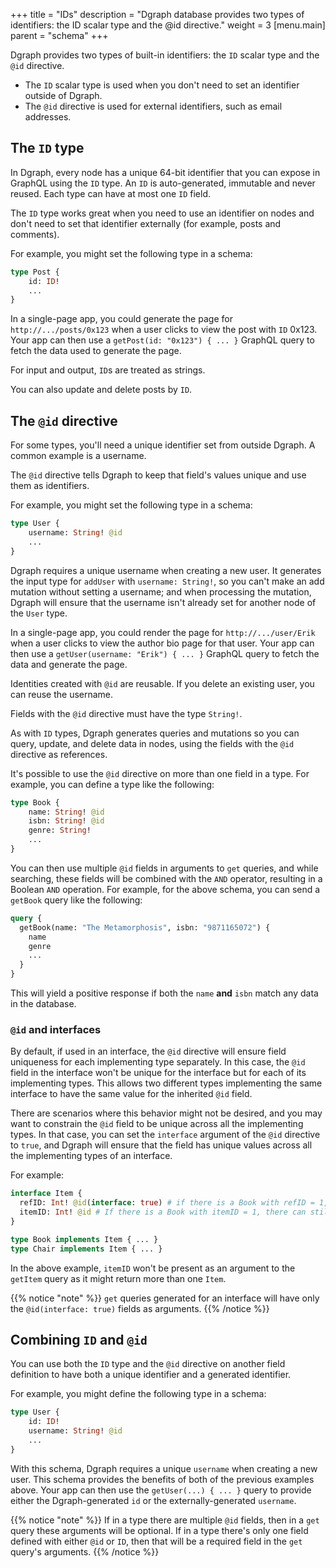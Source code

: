 +++
title = "IDs"
description = "Dgraph database provides two types of identifiers: the ID scalar type and the @id directive."
weight = 3
[menu.main]
    parent = "schema"
+++

Dgraph provides two types of built-in identifiers: the `ID` scalar type and the `@id` directive.

* The `ID` scalar type is used when you don't need to set an identifier outside of Dgraph.
* The `@id` directive is used for external identifiers, such as email addresses.

## The `ID` type

In Dgraph, every node has a unique 64-bit identifier that you can expose in GraphQL using the `ID` type. An `ID` is auto-generated, immutable and never reused. Each type can have at most one `ID` field.

The `ID` type works great when you need to use an identifier on nodes and don't need to set that identifier externally (for example, posts and comments).

For example, you might set the following type in a schema:

```graphql
type Post {
    id: ID!
    ...
}
```

In a single-page app, you could generate the page for `http://.../posts/0x123` when a user clicks to view the post with `ID` 0x123. Your app can then use a `getPost(id: "0x123") { ... }` GraphQL query to fetch the data used to generate the page.

For input and output, `ID`s are treated as strings.

You can also update and delete posts by `ID`.

## The `@id` directive

For some types, you'll need a unique identifier set from outside Dgraph.  A common example is a username.

The `@id` directive tells Dgraph to keep that field's values unique and use them as identifiers.

For example, you might set the following type in a schema:

```graphql
type User {
    username: String! @id
    ...
}
```

Dgraph requires a unique username when creating a new user. It generates the input type for `addUser` with `username: String!`, so you can't make an add mutation without setting a username; and when processing the mutation, Dgraph will ensure that the username isn't already set for another node of the `User` type.

In a single-page app, you could render the page for `http://.../user/Erik` when a user clicks to view the author bio page for that user. Your app can then use a `getUser(username: "Erik") { ... }` GraphQL query to fetch the data and generate the page.

Identities created with `@id` are reusable. If you delete an existing user, you can reuse the username.

Fields with the `@id` directive must have the type `String!`.

As with `ID` types, Dgraph generates queries and mutations so you can query, update, and delete data in nodes, using the fields with the `@id` directive as references.

It's possible to use the `@id` directive on more than one field in a type. For example, you can define a type like the following:

```graphql
type Book {
    name: String! @id
    isbn: String! @id
    genre: String!
    ...
}
```

You can then use multiple `@id` fields in arguments to `get` queries, and while searching, these fields will be combined with the `AND` operator, resulting in a Boolean `AND` operation. For example, for the above schema, you can send a `getBook` query like the following:

```graphql
query {
  getBook(name: "The Metamorphosis", isbn: "9871165072") {
    name
    genre
    ...
  }
}
```

This will yield a positive response if both the `name` **and** `isbn` match any data in the database.

### `@id` and interfaces

By default, if used in an interface, the `@id` directive will ensure field uniqueness for each implementing type separately.
In this case, the `@id` field in the interface won't be unique for the interface but for each of its implementing types.
This allows two different types implementing the same interface to have the same value for the inherited `@id` field. 

There are scenarios where this behavior might not be desired, and you may want to constrain the `@id` field to be unique across all the implementing types. In that case, you can set the `interface` argument of the `@id` directive to `true`, and Dgraph will ensure that the field has unique values across all the implementing types of an interface.

For example:

```graphql
interface Item {
  refID: Int! @id(interface: true) # if there is a Book with refID = 1, then there can't be a chair with that refID.
  itemID: Int! @id # If there is a Book with itemID = 1, there can still be a Chair with the same itemID.
}

type Book implements Item { ... }
type Chair implements Item { ... }
```

In the above example, `itemID` won't be present as an argument to the `getItem` query as it might return more than one `Item`.

{{% notice "note" %}}
`get` queries generated for an interface will have only the `@id(interface: true)` fields as arguments.
{{% /notice %}}

## Combining `ID` and `@id`

You can use both the `ID` type and the `@id` directive on another field definition to have both a unique identifier and a generated identifier.

For example, you might define the following type in a schema:

```graphql
type User {
    id: ID!
    username: String! @id
    ...
}
```

With this schema, Dgraph requires a unique `username` when creating a new user. This schema provides the benefits of both of the previous examples above. Your app can then use the `getUser(...) { ... }` query to provide either the Dgraph-generated `id` or the externally-generated `username`.

{{% notice "note" %}}
If in a type there are multiple `@id` fields, then in a `get` query these arguments will be optional. If in a type there's only one field defined with either `@id` or `ID`, then that will be a required field in the `get` query's arguments.
{{% /notice %}}

<!-- 
### More to come

We are currently considering allowing types other than `String` with `@id`, see [here](https://discuss.dgraph.io/t/id-with-type-int/10402)

We are currently considering expanding uniqueness to include composite ids and multiple unique fields (e.g. [this](https://discuss.dgraph.io/t/support-multiple-unique-fields-in-dgraph-graphql/8512) issue).
-->
